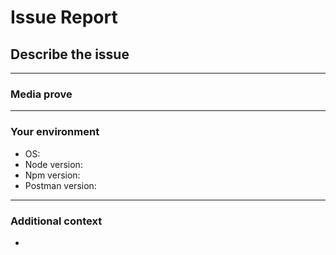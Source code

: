 # **Issue Report**

## **Describe the issue**
<!-- A clear and concise description of the problem. -->

<!-- * Cronjob is not execution with precission -->

---

### **Media prove**
<!-- If applicable, add screenshots or videos to help explain your problem. -->

---

### **Your environment**

<!-- use all the applicable bulleted list elements for this specific issue,
and remove all the bulleted list elements that are not relevant for this issue. -->

* OS: <!--[e.g. Ubuntu 5.4.0-26-generic x86_64 / Windows 1904 ...]-->
* Node version:
* Npm version:
* Postman version:

---

### **Additional context**
<!-- Add any other context or additional information about the issue here.-->

*
